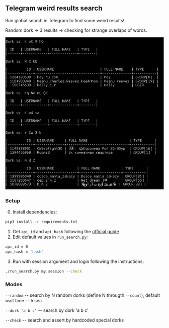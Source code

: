 ## Telegram weird results search

Run global search in Telegram to find some weird results!

Random dork -> 3 results -> checking for strange overlaps of words.

![Screen](screen.jpg)

### Setup

0. Install dependencies:
```sh
pip3 install -r requirements.txt
```
1. Get `api_id` and `api_hash` following the [official guide](https://core.telegram.org/api/obtaining_api_id)
2. Edit default values in `run_search.py`:
```sh
api_id = 0
api_hash = 'hash'
```
3. Run with session argument and login following the instructions:
```sh
./run_search.py my.session --check
```

### Modes

`--random` -- search by N random dorks (define N througth `--count`), default wait time -- 5 sec

`--dork 'a b c'` -- search by dork 'a b c'

`--check` -- search and assert by hardcoded special dorks
